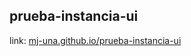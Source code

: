 ## prueba-instancia-ui

link: [mj-una.github.io/prueba-instancia-ui](mj-una.github.io/prueba-instancia-ui)
